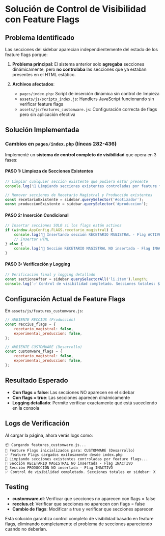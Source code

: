 # Solución de Control de Visibilidad con Feature Flags

## Problema Identificado

Las secciones del sidebar aparecían independientemente del estado de los feature flags porque:

1. **Problema principal**: El sistema anterior solo **agregaba** secciones dinámicamente, pero **no controlaba** las secciones que ya estaban presentes en el HTML estático.

2. **Archivos afectados**:
   - `pages/index.php`: Script de inserción dinámica sin control de limpieza
   - `assets/js/scripts_index.js`: Handlers JavaScript funcionando sin verificar feature flags
   - `assets/js/features_customware.js`: Configuración correcta de flags pero sin aplicación efectiva

## Solución Implementada

### Cambios en `pages/index.php` (líneas 282-436)

Implementé un **sistema de control completo de visibilidad** que opera en 3 fases:

#### PASO 1: Limpieza de Secciones Existentes
```javascript
// Limpiar cualquier sección existente que pudiera estar presente
console.log('🧹 Limpiando secciones existentes controladas por feature flags...');

// Remover secciones de Recetario Magistral y Producción existentes
const recetarioExistente = sidebar.querySelector('#cotizador');
const produccionExistente = sidebar.querySelector('#produccion');
```

#### PASO 2: Inserción Condicional
```javascript
// Insertar secciones SOLO si los flags están activos
if (window.AppConfig.FLAGS.recetario_magistral) {
    console.log('📝 Insertando sección RECETARIO MAGISTRAL - Flag ACTIVO');
    // Insertar HTML
} else {
    console.log('🚫 Sección RECETARIO MAGISTRAL NO insertada - Flag INACTIVO');
}
```

#### PASO 3: Verificación y Logging
```javascript
// Verificación final y logging detallado
const sectionsAfter = sidebar.querySelectorAll('li.item').length;
console.log(`✅ Control de visibilidad completado. Secciones totales: ${sectionsAfter}`);
```

## Configuración Actual de Feature Flags

En `assets/js/features_customware.js`:

```javascript
// AMBIENTE RECCIUS (Producción)
const reccius_flags = {
    recetario_magistral: false,
    experimental_produccion: false,
};

// AMBIENTE CUSTOMWARE (Desarrollo)  
const customware_flags = {
    recetario_magistral: false,
    experimental_produccion: false,
};
```

## Resultado Esperado

- **Con flags = false**: Las secciones NO aparecen en el sidebar
- **Con flags = true**: Las secciones aparecen dinámicamente
- **Logging detallado**: Permite verificar exactamente qué está sucediendo en la consola

## Logs de Verificación

Al cargar la página, ahora verás logs como:
```
📦 Cargando features_customware.js...
🚀 Feature Flags inicializados para: CUSTOMWARE (Desarrollo)
✅ Feature Flags cargados exitosamente desde index.php
🧹 Limpiando secciones existentes controladas por feature flags...
🚫 Sección RECETARIO MAGISTRAL NO insertada - Flag INACTIVO
🚫 Sección PRODUCCIÓN NO insertada - Flag INACTIVO
✅ Control de visibilidad completado. Secciones totales en sidebar: X
```

## Testing

- **customware.cl**: Verificar que secciones no aparecen con flags = false
- **reccius.cl**: Verificar que secciones no aparecen con flags = false
- **Cambio de flags**: Modificar a true y verificar que secciones aparecen

Esta solución garantiza control completo de visibilidad basado en feature flags, eliminando completamente el problema de secciones apareciendo cuando no deberían.